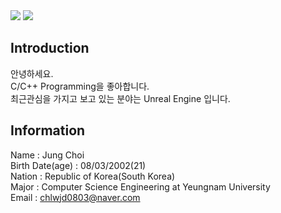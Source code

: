 <img src="https://capsule-render.vercel.app/api?type=waving&color=FFA500&height=300&section=header&text=CJ'GITHUB&fontSize=60" />
<img src="https://capsule-render.vercel.app/api?type=waving&color=6495ED&height=300&section=footer&text=HelloWorld!&fontSize=60" />

## Introduction<br/>
안녕하세요.<br/>
C/C++ Programming을 좋아합니다.<br/>
최근관심을 가지고 보고 있는 분야는 Unreal Engine 입니다.<br/>

## Information<br/>
Name : Jung Choi<br/>
Birth Date(age) : 08/03/2002(21)<br/>
Nation : Republic of Korea(South Korea)<br/>
Major : Computer Science Engineering at Yeungnam University<br/>
Email : chlwjd0803@naver.com
